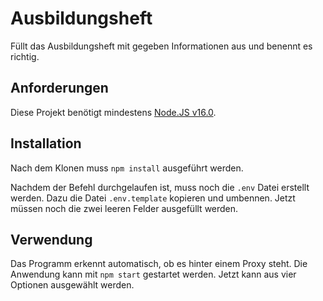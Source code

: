 # Ausbildungsheft

Füllt das Ausbildungsheft mit gegeben Informationen aus und benennt es richtig.

## Anforderungen

Diese Projekt benötigt mindestens [Node.JS v16.0](https://nodejs.org/en/ "Node.JS Website").

## Installation

Nach dem Klonen muss `npm install` ausgeführt werden.

Nachdem der Befehl durchgelaufen ist, muss noch die `.env` Datei erstellt werden. Dazu die Datei `.env.template` kopieren und umbennen. Jetzt müssen noch die zwei leeren Felder ausgefüllt werden.

## Verwendung

Das Programm erkennt automatisch, ob es hinter einem Proxy steht. Die Anwendung kann mit `npm start` gestartet werden. Jetzt kann aus vier Optionen ausgewählt werden.